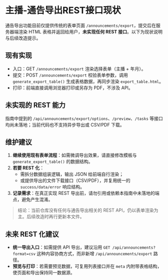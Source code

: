 # 主播-通告导出REST接口现状

通告导出功能目前仅提供传统的表单页面 `/announcements/export`，提交后在服务器端渲染 HTML 表格并返回给用户，**未实现任何 REST 接口**。以下为现状说明与后续改造提示。

## 现有实现

- 入口：GET `/announcements/export` 渲染选择表单（主播 + 年月）。
- 提交：POST `/announcements/export` 校验表单参数，调用 `generate_export_table()` 生成表格数据，再同步渲染 `export_table.html`。
- 打印：前端直接调用浏览器打印或另存为 PDF，不涉及 API。

## 未实现的 REST 能力

指南中提到的 `/api/announcements/export/options`、`/preview`、`/tasks` 等接口均尚未落地；当前代码也不支持异步导出或 CSV/PDF 下载。

## 维护建议

1. **继续使用现有表单流程**：如需微调导出效果，请直接修改模板与 `generate_export_table()` 的数据结构。
2. **若要 REST 化**：
   - 需拆分数据组装逻辑，输出 JSON 给前端自行渲染；
   - 或提供导出的文件下载接口（CSV/PDF），并复用统一的 `success/data/error` 响应结构。
3. **记录需求**：在真正实现 REST 导出前，请勿引用或依赖本指南中未落地的端点，避免产生混淆。

> 结论：当前仓库没有任何与通告导出相关的 REST API，仍以表单渲染为主。后续改造时再行更新本文件。

## 未来 REST 化建议

- **统一导出入口**：如需提供 API 导出，建议沿用 `GET /api/announcements?format=csv` 这种内容协商方式，而非新增 `/api/announcements/export` 路径。
- **预览与打印**：若需要预览数据，可复用列表接口并在 `meta` 内附带表格结构，使页面和导出保持同一数据源。
